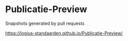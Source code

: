 # Publicatie-Preview
Snapshots generated by pull requests

https://logius-standaarden.github.io/Publicatie-Preview/

